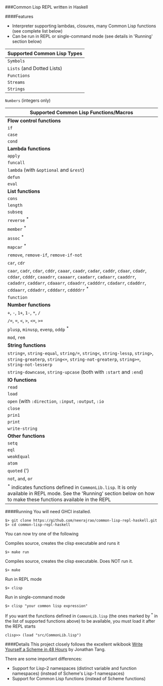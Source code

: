 ###Common Lisp REPL written in Haskell

####Features

* Interpreter supporting lambdas, closures, many Common Lisp functions (see complete list below)
* Can be run in REPL or single-command mode (see details in 'Running' section below)

Supported Common Lisp Types |
------ |
`Symbols` |
`Lists` (and Dotted Lists) |
`Functions` |
`Streams` |
`Strings` |
`Numbers` (integers only)

Supported Common Lisp Functions/Macros |
------ |
**Flow control functions** |
`if` |
`case` |
`cond` |
**Lambda functions** |
`apply` |
`funcall` |
`lambda` (with `&optional` and `&rest`) |
`defun` |
`eval` |
**List functions** |
`cons` |
`length` |
`subseq` |
`reverse` <sup>*</sup> |
`member` <sup>*</sup> |
`assoc` <sup>*</sup> |
`mapcar` <sup>*</sup> |
`remove`, `remove-if`, `remove-if-not` |
`car`, `cdr` |
`caar`, `cadr`, `cdar`, `cddr`, `caaar`, `caadr`, `cadar`, `caddr`, `cdaar`, `cdadr`, `cddar`, `cdddr`, `caaadrr`, `caaaarr`, `caadarr`, `cadaarr`, `caaddrr`, `cadadrr`, `caddarr`, `cdaaarr`, `cdaadrr`, `cadddrr`, `cdadarr`, `cdaddrr`, `cddaarr`, `cddadrr`, `cdddarr`, `cddddrr` <sup>*</sup> |
`function` |
**Number functions** |
`+`, `-`, `1+`, `1-`, `*`, `/` |
`/=`, `=`, `<`, `>`, `<=`, `>=` |
`plusp`, `minusp`, `evenp`, `oddp` <sup>*</sup>|
`mod`, `rem` |
**String functions** |
`string=`, `string-equal`, `string/=`, `string<`, `string-lessp`, `string>`, `string-greaterp`, `string<=`, `string-not-greaterp`, `string>=`, `string-not-lesserp` |
`string-downcase`, `string-upcase` (both with `:start` and `:end`)|
**IO functions** |
`read` |
`load` |
`open` (with `:direction`, `:input`, `:output`, `:io` |
`close` |
`prin1` |
`print` |
`write-string` |
**Other functions** |
`setq` |
`eql` |
`weakEqual` |
`atom` |
`quoted` (') |
`not`, `and`, `or` |
<sup>*</sup> indicates functions defined in `CommonLib.lisp`. It is only available in REPL mode. See the 'Running' section below on how to make these functions available in the REPL |


####Running
You will need GHCI installed.

    $> git clone https://github.com/neerajrao/common-lisp-repl-haskell.git
    $> cd common-lisp-repl-haskell

You can now try one of the following

Compiles source, creates the clisp executable and runs it

    $> make run


Compiles source, creates the clisp executable. Does NOT run it.

    $> make

Run in REPL mode

    $> clisp

Run in single-command mode

    $> clisp "your common lisp expression"

If you want the functions defined in `CommonLib.lisp` (the ones marked by <sup>*</sup> in the list of supported functions above) to be available, you must load it after the REPL starts

    clisp>> (load "src/CommonLib.lisp")

####Details
This project closely follows the excellent wikibook [Write Yourself a Scheme in 48 Hours](http://en.wikibooks.org/wiki/Write_Yourself_a_Scheme_in_48_Hours) by Jonathan Tang.

There are some important differences:

* Support for Lisp-2 namespaces (distinct variable and function namespaces) (instead of Scheme's Lisp-1 namespaces)
* Support for Common Lisp functions (instead of Scheme functions)

